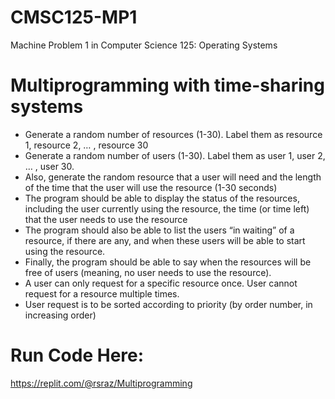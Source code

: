 # CMSC125-MP1
Machine Problem 1 in Computer Science 125: Operating Systems

# Multiprogramming with time-sharing systems

- Generate a random number of resources (1-30). Label them as resource 1, resource 2, … , resource 30
- Generate a random number of users (1-30). Label them as user 1, user 2, … , user 30.
- Also, generate the random resource that a user will need and the length of the time that the user will use the resource (1-30 seconds)
- The program should be able to display the status of the resources, including the user currently using the resource, the time (or time left) that the user needs to use the resource
- The program should also be able to list the users “in waiting” of a resource, if there are any, and when these users will be able to start using the resource.
- Finally, the program should be able to say when the resources will be free of users (meaning, no user needs to use the resource).
- A user can only request for a specific resource once. User cannot request for a resource multiple times.
- User request is to be sorted according to priority (by order number, in increasing order)

# Run Code Here: 
https://replit.com/@rsraz/Multiprogramming
